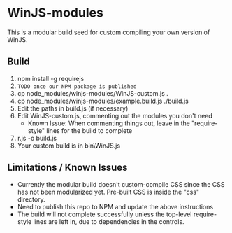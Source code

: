 # WinJS-modules

This is a modular build seed for custom compiling your own version of WinJS.


## Build


1. npm install -g requirejs
1. `TODO once our NPM package is published`
1. cp node_modules/winjs-modules/WinJS-custom.js .
1. cp node_modules/winjs-modules/example.build.js ./build.js
1. Edit the paths in build.js (if necessary)
1. Edit WinJS-custom.js, commenting out the modules you don't need
   * Known Issue: When commenting things out, leave in the "require-style" lines for the build to complete
1. r.js -o build.js
1. Your custom build is in bin\WinJS.js




## Limitations / Known Issues

*  Currently the modular build doesn't custom-compile CSS since the CSS has not been modularized yet. Pre-built CSS is inside the "css" directory.
*  Need to publish this repo to NPM and update the above instructions
*  The build will not complete successfully unless the top-level require-style lines are left in, due to dependencies in the controls.
